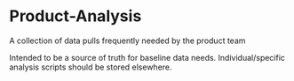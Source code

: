 # Product-Analysis
A collection of data pulls frequently needed by the product team

Intended to be a source of truth for baseline data needs. Individual/specific analysis scripts should be stored elsewhere.
